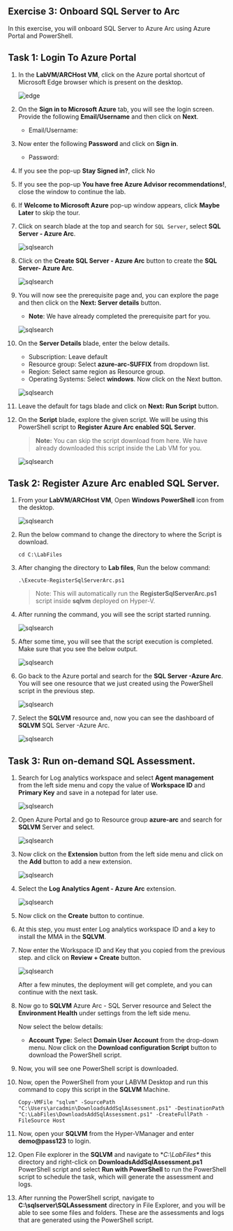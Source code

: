 ## Exercise 3: Onboard SQL Server to Arc
In this exercise, you will onboard SQL Server to Azure Arc using Azure Portal and PowerShell.

## Task 1: Login To Azure Portal

1. In the **LabVM/ARCHost VM**, click on the Azure portal shortcut of Microsoft Edge browser which is present on the desktop.
  
    ![](.././media/0.png "edge")
   
1. On the **Sign in to Microsoft Azure** tab, you will see the login screen. Provide the following **Email/Username** and then click on **Next**. 
   * Email/Username: <inject key="AzureAdUserEmail"></inject>
   
1. Now enter the following **Password** and click on **Sign in**.
   * Password: <inject key="AzureAdUserPassword"></inject>
   
1. If you see the pop-up **Stay Signed in?**, click No

1. If you see the pop-up **You have free Azure Advisor recommendations!**, close the window to continue the lab.

1. If **Welcome to Microsoft Azure** pop-up window appears, click **Maybe Later** to skip the tour.
      
1. Click on search blade at the top and search for ```SQL Server```, select **SQL Server - Azure Arc**.
 
    ![](.././media/sqlserver.png "sqlsearch")
   
1. Click on the **Create SQL Server - Azure Arc** button to create the **SQL Server- Azure Arc**. 
 
    ![](.././media/createsql.png "sqlsearch")
   
1. You will now see the prerequisite page and, you can explore the page and then click on the **Next: Server details** button.
    
    - **Note**: We have already completed the prerequisite part for you. 
    
    ![](.././media/presql.png "sqlsearch")
   
1. On the **Server Details** blade, enter the below details.
 
     - Subscription: Leave default
     - Resource group: Select **azure-arc-SUFFIX** from dropdown list.
     - Region: Select same region as Resource group.
     - Operating Systems: Select **windows**.
       Now click on the Next button.
   
    ![](.././media/detailsql.png "sqlsearch")
   
1. Leave the default for tags blade and click on **Next: Run Script** button.
 
1. On the **Script** blade, explore the given script. We will be using this PowerShell script to **Register Azure Arc enabled SQL Server**.
 
     > **Note:** You can skip the script download from here. We have already downloaded this script inside the Lab VM for you.
    
    ![](.././media/runsql.png "sqlsearch")
     
## Task 2: Register Azure Arc enabled SQL Server.

1. From your **LabVM/ARCHost VM**, Open **Windows PowerShell** icon from the desktop.
 
    ![](.././media/powershell.png "sqlsearch")
  
1. Run the below command to change the directory to where the Script is download.
 
     ``` cd C:\LabFiles ```
     
1. After changing the directory to **Lab files**, Run the below command:

     ``` .\Execute-RegisterSqlServerArc.ps1 ```
     
    > Note: This will automatically run the **RegisterSqlServerArc.ps1** script inside **sqlvm** deployed on Hyper-V.

1. After running the command, you will see the script started running.

    ![](.././media/run.png "sqlsearch")
  
1. After some time, you will see that the script execution is completed. Make sure that you see the below output.

    ![](.././media/completed.png "sqlsearch")
  
1. Go back to the Azure portal and search for the **SQL Server -Azure Arc**. You will see one resource that we just created using the PowerShell script in the previous step.

    ![](.././media/sqlvm.png "sqlsearch")
  
 1. Select the **SQLVM** resource and, now you can see the dashboard of **SQLVM** SQL Server -Azure Arc.

    ![](.././media/dashsql.png "sqlsearch")
 
 
## Task 3: Run on-demand SQL Assessment.



 1. Search for Log analytics workspace and select **Agent management** from the left side menu and copy the value of **Workspace ID** and **Primary Key** and save in a notepad for later use.
 
    ![](.././media/log.png "sqlsearch")

 1. Open Azure Portal and go to Resource group **azure-arc** and search for **SQLVM** Server and select.
 
    ![](.././media/sqlserver1.png "sqlsearch") 
    
 1. Now click on the **Extension** button from the left side menu and click on the **Add** button to add a new extension.
 
    ![](.././media/mma.png "sqlsearch")
    
 1. Select the **Log Analytics Agent - Azure Arc** extension.
 
    ![](.././media/extension1.png "sqlsearch")
    
 1. Now click on the **Create** button to continue. 
   
 1. At this step, you must enter Log analytics workspace ID and a key to install the MMA in the **SQLVM**.
  
 1. Now enter the Workspace ID and Key that you copied from the previous step. and click on **Review + Create** button. 
 
    ![](.././media/create1.png "sqlsearch")
   
    After a few minutes, the deployment will get complete, and you can continue with the next task.
 
 1. Now go to **SQLVM** Azure Arc - SQL Server resource and Select the **Environment Health** under settings from the left side menu.
    
    Now select the below details:
    * **Account Type:** Select **Domain User Account** from the drop-down menu.
    Now click on the **Download configuration Script** button to download the PowerShell script.
    
    [](.././media/sqlvm.png "sqlsearch")
    
 1. Now, you will see one PowerShell script is downloaded.
   
    [](.././media/download.png "download")
    
 1. Now, open the PowerShell from your LABVM Desktop and run this command to copy this script in the **SQLVM** Machine.
    
    ``` Copy-VMFile "sqlvm" -SourcePath "C:\Users\arcadmin\DownloadsAddSqlAssessment.ps1" -DestinationPath "C:\LabFiles\DownloadsAddSqlAssessment.ps1" -CreateFullPath -FileSource Host ```
    
 1. Now, open your **SQLVM** from the Hyper-VManager and enter **demo@pass123** to login.
 
 1. Open File explorer in the **SQLVM** and navigate to **C:\LabFiles\** this directory and right-click on **DownloadsAddSqlAssessment.ps1** PowerShell script and select **Run with PowerShell** to run the PowerShell script to schedule the task, which will generate the assessment and logs.
 
     [](.././media/file.png "run")
    
 1. After running the PowerShell script, navigate to **C:\sqlserver\SQLAssessment** directory in File Explorer, and you will be able to see some files and folders. These are the assessments and logs that are generated using the PowerShell script.
 
